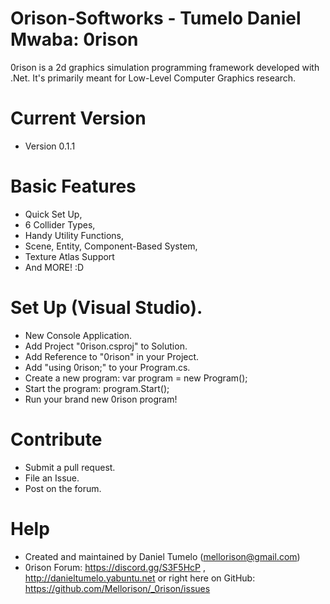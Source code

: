 # Orison-Softworks - Tumelo Daniel Mwaba: 0rison 
0rison is a 2d graphics simulation programming framework developed with .Net. It's primarily meant for Low-Level Computer Graphics research.

# Current Version
- Version 0.1.1

# Basic Features
- Quick Set Up,
- 6 Collider Types,
- Handy Utility Functions,
- Scene, Entity, Component-Based System,
- Texture Atlas Support
- And MORE! :D

# Set Up (Visual Studio).
- New Console Application.
- Add Project "0rison.csproj" to Solution.
- Add Reference to "0rison" in your Project.
- Add "using 0rison;" to your Program.cs.
- Create a new program: var program = new Program();
- Start the program: program.Start();
- Run your brand new 0rison program!

# Contribute
- Submit a pull request.
- File an Issue.
- Post on the forum.

# Help
- Created and maintained by Daniel Tumelo (mellorison@gmail.com)
- 0rison Forum: https://discord.gg/S3F5HcP , http://danieltumelo.yabuntu.net or right here on GitHub: https://github.com/Mellorison/_0rison/issues

